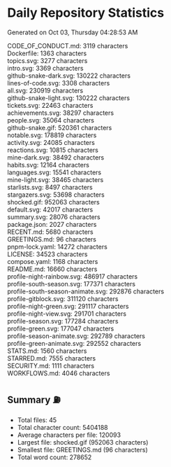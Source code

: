 # Daily Repository Statistics
Generated on Oct 03, Thursday 04:28:53 AM  

CODE_OF_CONDUCT.md: 3119 characters  
Dockerfile: 1363 characters  
topics.svg: 3277 characters  
intro.svg: 3369 characters  
github-snake-dark.svg: 130222 characters  
lines-of-code.svg: 3308 characters  
all.svg: 230919 characters  
github-snake-light.svg: 130222 characters  
tickets.svg: 22463 characters  
achievements.svg: 38297 characters  
people.svg: 35064 characters  
github-snake.gif: 520361 characters  
notable.svg: 178819 characters  
activity.svg: 24085 characters  
reactions.svg: 10815 characters  
mine-dark.svg: 38492 characters  
habits.svg: 12164 characters  
languages.svg: 15541 characters  
mine-light.svg: 38465 characters  
starlists.svg: 8497 characters  
stargazers.svg: 53698 characters  
shocked.gif: 952063 characters  
default.svg: 42017 characters  
summary.svg: 28076 characters  
package.json: 2027 characters  
RECENT.md: 5680 characters  
GREETINGS.md: 96 characters  
pnpm-lock.yaml: 14272 characters  
LICENSE: 34523 characters  
compose.yaml: 1168 characters  
README.md: 16660 characters  
profile-night-rainbow.svg: 486917 characters  
profile-south-season.svg: 177371 characters  
profile-south-season-animate.svg: 292876 characters  
profile-gitblock.svg: 311120 characters  
profile-night-green.svg: 291117 characters  
profile-night-view.svg: 291701 characters  
profile-season.svg: 177284 characters  
profile-green.svg: 177047 characters  
profile-season-animate.svg: 292789 characters  
profile-green-animate.svg: 292552 characters  
STATS.md: 1560 characters  
STARRED.md: 7555 characters  
SECURITY.md: 1111 characters  
WORKFLOWS.md: 4046 characters  

## Summary ⛽  
- Total files: 45  
- Total character count: 5404188  
- Average characters per file: 120093  
- Largest file: shocked.gif (952063 characters)  
- Smallest file: GREETINGS.md (96 characters)  
- Total word count: 278652  
